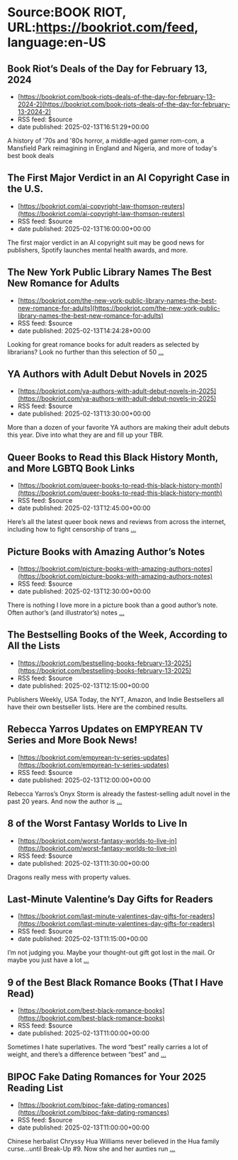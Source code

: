 # Source:BOOK RIOT, URL:https://bookriot.com/feed, language:en-US

## Book Riot’s Deals of the Day for February 13, 2024
 - [https://bookriot.com/book-riots-deals-of-the-day-for-february-13-2024-2](https://bookriot.com/book-riots-deals-of-the-day-for-february-13-2024-2)
 - RSS feed: $source
 - date published: 2025-02-13T16:51:29+00:00

A history of '70s and '80s horror, a middle-aged gamer rom-com, a Mansfield Park reimagining in England and Nigeria, and more of today's best book deals

## The First Major Verdict in an AI Copyright Case in the U.S.
 - [https://bookriot.com/ai-copyright-law-thomson-reuters](https://bookriot.com/ai-copyright-law-thomson-reuters)
 - RSS feed: $source
 - date published: 2025-02-13T16:00:00+00:00

The first major verdict in an AI copyright suit may be good news for publishers, Spotify launches mental health awards, and more.

## The New York Public Library Names The Best New Romance for Adults
 - [https://bookriot.com/the-new-york-public-library-names-the-best-new-romance-for-adults](https://bookriot.com/the-new-york-public-library-names-the-best-new-romance-for-adults)
 - RSS feed: $source
 - date published: 2025-02-13T14:24:28+00:00

Looking for great romance books for adult readers as selected by librarians? Look no further than this selection of 50 <a class="read-more" href="https://bookriot.com/the-new-york-public-library-names-the-best-new-romance-for-adults/">...</a>

## YA Authors with Adult Debut Novels in 2025
 - [https://bookriot.com/ya-authors-with-adult-debut-novels-in-2025](https://bookriot.com/ya-authors-with-adult-debut-novels-in-2025)
 - RSS feed: $source
 - date published: 2025-02-13T13:30:00+00:00

More than a dozen of your favorite YA authors are making their adult debuts this year. Dive into what they are and fill up your TBR.

## Queer Books to Read this Black History Month, and More LGBTQ Book Links
 - [https://bookriot.com/queer-books-to-read-this-black-history-month](https://bookriot.com/queer-books-to-read-this-black-history-month)
 - RSS feed: $source
 - date published: 2025-02-13T12:45:00+00:00

Here&#8217;s all the latest queer book news and reviews from across the internet, including how to fight censorship of trans <a class="read-more" href="https://bookriot.com/queer-books-to-read-this-black-history-month/">...</a>

## Picture Books with Amazing Author’s Notes
 - [https://bookriot.com/picture-books-with-amazing-authors-notes](https://bookriot.com/picture-books-with-amazing-authors-notes)
 - RSS feed: $source
 - date published: 2025-02-13T12:30:00+00:00

There is nothing I love more in a picture book than a good author&#8217;s note. Often author&#8217;s (and illustrator&#8217;s) notes <a class="read-more" href="https://bookriot.com/picture-books-with-amazing-authors-notes/">...</a>

## The Bestselling Books of the Week, According to All the Lists
 - [https://bookriot.com/bestselling-books-february-13-2025](https://bookriot.com/bestselling-books-february-13-2025)
 - RSS feed: $source
 - date published: 2025-02-13T12:15:00+00:00

Publishers Weekly, USA Today, the NYT, Amazon, and Indie Bestsellers all have their own bestseller lists. Here are the combined results.

## Rebecca Yarros Updates on EMPYREAN TV Series and More Book News!
 - [https://bookriot.com/empyrean-tv-series-updates](https://bookriot.com/empyrean-tv-series-updates)
 - RSS feed: $source
 - date published: 2025-02-13T12:00:00+00:00

Rebecca Yarros&#8217;s Onyx Storm is already the fastest-selling adult novel in the past 20 years. And now the author is <a class="read-more" href="https://bookriot.com/empyrean-tv-series-updates/">...</a>

## 8 of the Worst Fantasy Worlds to Live In
 - [https://bookriot.com/worst-fantasy-worlds-to-live-in](https://bookriot.com/worst-fantasy-worlds-to-live-in)
 - RSS feed: $source
 - date published: 2025-02-13T11:30:00+00:00

Dragons really mess with property values.

## Last-Minute Valentine’s Day Gifts for Readers
 - [https://bookriot.com/last-minute-valentines-day-gifts-for-readers](https://bookriot.com/last-minute-valentines-day-gifts-for-readers)
 - RSS feed: $source
 - date published: 2025-02-13T11:15:00+00:00

I&#8217;m not judging you. Maybe your thought-out gift got lost in the mail. Or maybe you just have a lot <a class="read-more" href="https://bookriot.com/last-minute-valentines-day-gifts-for-readers/">...</a>

## 9 of the Best Black Romance Books (That I Have Read)
 - [https://bookriot.com/best-black-romance-books](https://bookriot.com/best-black-romance-books)
 - RSS feed: $source
 - date published: 2025-02-13T11:00:00+00:00

Sometimes I hate superlatives. The word &#8220;best&#8221; really carries a lot of weight, and there&#8217;s a difference between &#8220;best&#8221; and <a class="read-more" href="https://bookriot.com/best-black-romance-books/">...</a>

## BIPOC Fake Dating Romances for Your 2025 Reading List
 - [https://bookriot.com/bipoc-fake-dating-romances](https://bookriot.com/bipoc-fake-dating-romances)
 - RSS feed: $source
 - date published: 2025-02-13T11:00:00+00:00

Chinese herbalist Chryssy Hua Williams never believed in the Hua family curse...until Break-Up #9. Now she and her aunties run <a class="read-more" href="https://bookriot.com/bipoc-fake-dating-romances/">...</a>

